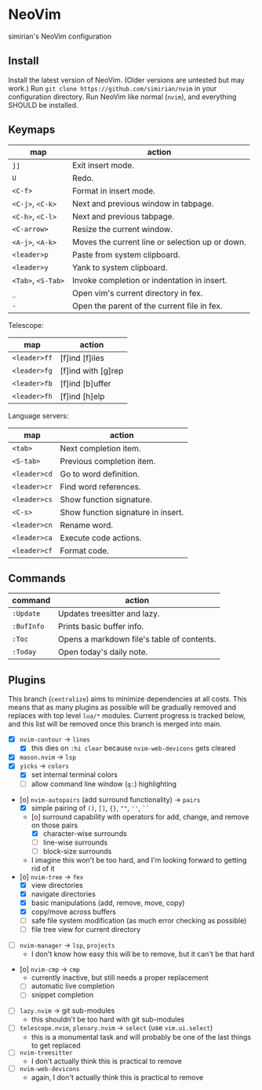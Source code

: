 # NeoVim

simirian's NeoVim configuration

## Install

Install the latest version of NeoVim. (Older versions are untested but may
work.) Run `git clone https://github.com/simirian/nvim` in your configuration
directory. Run NeoVim like normal (`nvim`), and everything SHOULD be installed.

## Keymaps

| map                | action                                          |
| ------------------ | ----------------------------------------------- |
| `jj`               | Exit insert mode.                               |
| `U`                | Redo.                                           |
| `<C-f>`            | Format in insert mode.                          |
| `<C-j>`, `<C-k>`   | Next and previous window in tabpage.            |
| `<C-h>`, `<C-l>`   | Next and previous tabpage.                      |
| `<C-arrow>`        | Resize the current window.                      |
| `<A-j>`, `<A-k>`   | Moves the current line or selection up or down. |
| `<leader>p`        | Paste from system clipboard.                    |
| `<leader>y`        | Yank to system clipboard.                       |
| `<Tab>`, `<S-Tab>` | Invoke completion or indentation in insert.     |
| `_`                | Open vim's current directory in fex.            |
| `-`                | Open the parent of the current file in fex.     |

Telescope:

| map          | action                 |
| ------------ | ---------------------- |
| `<leader>ff` | \[f\]ind \[f\]iles     |
| `<leader>fg` | \[f\]ind with \[g\]rep |
| `<leader>fb` | \[f\]ind \[b\]uffer    |
| `<leader>fh` | \[f\]ind \[h\]elp      |

Language servers:

| map          | action                             |
| ------------ | ---------------------------------- |
| `<tab>`      | Next completion item.              |
| `<S-tab>`    | Previous completion item.          |
| `<leader>cd` | Go to word definition.             |
| `<leader>cr` | Find word references.              |
| `<leader>cs` | Show function signature.           |
| `<C-s>`      | Show function signature in insert. |
| `<leader>cn` | Rename word.                       |
| `<leader>ca` | Execute code actions.              |
| `<leader>cf` | Format code.                       |

## Commands

| command     | action                                     |
| ----------- | ------------------------------------------ |
| `:Update`   | Updates treesitter and lazy.               |
| `:BufInfo`  | Prints basic buffer info.                  |
| `:Toc`      | Opens a markdown file's table of contents. |
| `:Today`    | Open today's daily note.                   |

## Plugins

This branch (`centralize`) aims to minimize dependencies at all costs. This
means that as many plugins as possible will be gradually removed and replaces
with top level `lua/*` modules. Current progress is tracked below, and this list
will be removed once this branch is merged into main.

- [x] `nvim-contour` -> `lines`
    - [x] this dies on `:hi clear` because `nvim-web-devicons` gets cleared
- [x] `mason.nvim` -> `lsp`
- [x] `yicks` -> `colors`
    - [x] set internal terminal colors
    - [ ] allow command line window (`q:`) highlighting
- [o] `nvim-autopairs` (add surround functionality) -> `pairs`
    - [x] simple pairing of `()`, `[]`, `{}`, `""`, `''`, ` `` `
    - [o] surround capability with operators for add, change, and remove on
      those pairs
        - [x] character-wise surrounds
        - [ ] line-wise surrounds
        - [ ] block-size surrounds
    - I imagine this won't be too hard, and I'm looking forward to getting rid
      of it
- [o] `nvim-tree` -> `fex`
    - [x] view directories
    - [x] navigate directories
    - [x] basic manipulations (add, remove, move, copy)
    - [x] copy/move across buffers
    - [ ] safe file system modification (as much error checking as possible)
    - [ ] file tree view for current directory
- [ ] `nvim-manager` -> `lsp`, `projects`
    - I don't know how easy this will be to remove, but it can't be that hard
- [o] `nvim-cmp` -> `cmp`
    - currently inactive, but still needs a proper replacement
    - [ ] automatic live completion
    - [ ] snippet completion
- [ ] `lazy.nvim` -> git sub-modules
    - this shouldn't be too hard with git sub-modules
- [ ] `telescope.nvim`, `plenary.nvim` -> `select` (use `vim.ui.select`)
    - this is a monumental task and will probably be one of the last things to
      get replaced
- [ ] `nvim-treesitter`
    - I don't actually think this is practical to remove
- [ ] `nvim-web-devicons`
    - again, I don't actually think this is practical to remove
